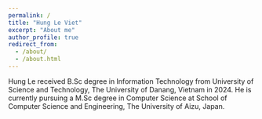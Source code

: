 ```yaml
---
permalink: /
title: "Hung Le Viet"
excerpt: "About me"
author_profile: true
redirect_from: 
  - /about/
  - /about.html
---
```


Hung Le received B.Sc degree in Information Technology from University of Science and Technology, The University of Danang, Vietnam in 2024. He is currently pursuing a M.Sc degree in Computer Science at School of Computer Science and Engineering, The University of Aizu, Japan. 


